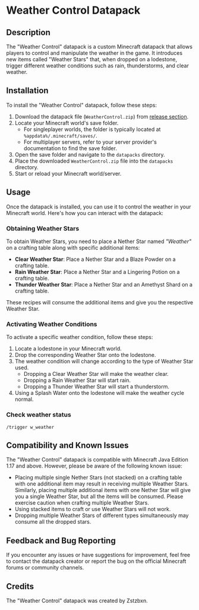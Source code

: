 # Weather Control Datapack

## Description
The "Weather Control" datapack is a custom Minecraft datapack that allows players to control and manipulate the weather in the game. It introduces new items called "Weather Stars" that, when dropped on a lodestone, trigger different weather conditions such as rain, thunderstorms, and clear weather.

## Installation
To install the "Weather Control" datapack, follow these steps:

1. Download the datapack file (`WeatherControl.zip`) from [release section](https://github.com/ereynier/WeatherControl-datapack/releases).
2. Locate your Minecraft world's save folder.
   - For singleplayer worlds, the folder is typically located at `%appdata%/.minecraft/saves/`.
   - For multiplayer servers, refer to your server provider's documentation to find the save folder.
3. Open the save folder and navigate to the `datapacks` directory.
4. Place the downloaded `WeatherControl.zip` file into the `datapacks` directory.
5. Start or reload your Minecraft world/server.

## Usage
Once the datapack is installed, you can use it to control the weather in your Minecraft world. Here's how you can interact with the datapack:

### Obtaining Weather Stars
To obtain Weather Stars, you need to place a Nether Star named *"Weather"* on a crafting table along with specific additional items:

- **Clear Weather Star**: Place a Nether Star and a Blaze Powder on a crafting table.
- **Rain Weather Star**: Place a Nether Star and a Lingering Potion on a crafting table.
- **Thunder Weather Star**: Place a Nether Star and an Amethyst Shard on a crafting table.

These recipes will consume the additional items and give you the respective Weather Star.

### Activating Weather Conditions
To activate a specific weather condition, follow these steps:

1. Locate a lodestone in your Minecraft world.
2. Drop the corresponding Weather Star onto the lodestone.
3. The weather condition will change according to the type of Weather Star used.
   - Dropping a Clear Weather Star will make the weather clear.
   - Dropping a Rain Weather Star will start rain.
   - Dropping a Thunder Weather Star will start a thunderstorm.
 4. Using a Splash Water onto the lodestone will make the weather cycle normal.

### Check weather status
```   
/trigger w_weather
```

## Compatibility and Known Issues
The "Weather Control" datapack is compatible with Minecraft Java Edition 1.17 and above. However, please be aware of the following known issue:

- Placing multiple single Nether Stars (not stacked) on a crafting table with one additional item may result in receiving multiple Weather Stars. Similarly, placing multiple additional items with one Nether Star will give you a single Weather Star, but all the items will be consumed. Please exercise caution when crafting multiple Weather Stars.
- Using stacked items to craft or use Weather Stars will not work.
- Dropping multiple Weather Stars of different types simultaneously may consume all the dropped stars.
  
## Feedback and Bug Reporting
If you encounter any issues or have suggestions for improvement, feel free to contact the datapack creator or report the bug on the official Minecraft forums or community channels.

## Credits
The "Weather Control" datapack was created by Zstzbxn.
